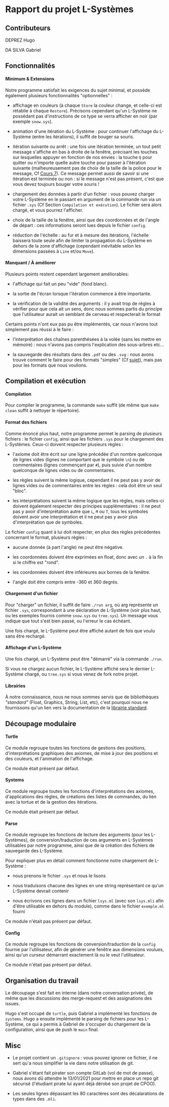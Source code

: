 Rapport du projet L-Systèmes
===

## Contributeurs

DEPREZ Hugo

DA SILVA Gabriel

## Fonctionnalités

#### Minimum & Extensions

Notre programme satisfait les exigences du sujet minimal, et possède également plusieurs fonctionnalités \"optionnelles\" :

* affichage en couleurs (à chaque `Store` la couleur change, et celle-ci est rétablie à chaque `Restore`). Précisons cependant qu\'un L-Système ne possédant pas d\'instructions de ce type se verra afficher en noir (par exemple `snow.sys`).

* animation d\'une itération du L-Système : pour continuer l\'affichage du L-Système (entre les itérations), il suffit de bouger sa souris.

* itération suivante ou arrêt : une fois une itération terminée, un tout petit message s\'affiche en bas à droite de la fenêtre, précisant les touches sur lesquelles appuyer en fonction de nos envies : la touche `Q` pour quitter ou n\'importe quelle autre touche pour passer à l\'itération suivante (malheureusement pas de choix de la taille de la police pour le message, Cf [Cours 7](https://gaufre.informatique.univ-paris-diderot.fr/letouzey/pf5/blob/master/slides/cours-07b-graphics.md)). Ce message permet aussi de savoir si une itération est terminée ou non : si le message n\'est pas présent, c\'est que vous devez toujours bouger votre souris !

* chargement des données à partir d\'un fichier : vous pouvez charger votre L-Système en le passant en argument de la commande run via un fichier `.sys` (Cf Section `Compilation et exécution`). Le fichier sera alors chargé, et vous pourrez l\'afficher.

* choix de la taille de la fenêtre, ainsi que des coordonnées et de l\'angle de départ : ces informations seront lues depuis le fichier `config`.

* réduction de l\'échelle : au fur et à mesure des itérations, l\'échelle baissera toute seule afin de limiter la propagation du L-Système en dehors de la zone d\'affichage (cependant inévitable selon les dimensions passées à `Line` et/ou `Move`).

#### Manquant / À améliorer

Plusieurs points restent cependant largement améliorables:

* l\'affichage qui fait un peu \"vide\" (fond blanc).

* la sortie de l\'écran lorsque l\'itération commence à être importante.

* la vérification de la validité des arguments : il y avait trop de règles à vérifier pour que cela ait un sens, donc nous sommes partis du principe que l\'utilisateur aurait un semblant de cerveau et respecterait le format

Certains points n\'ont eux pas pu être implémentés, car nous n\'avons tout simplement pas réussi à le faire :

* l\'interprétation des chaînes parenthésées à la volée (sans les mettre en mémoire) : nous n\'avons pas compris l\'explication des sous-arbres etc...

* la sauvegarde des résultats dans des `.pdf` ou des `.svg` : nous avons trouvé comment le faire pour des formats \"simples\" (Cf [sujet](https://gaufre.informatique.univ-paris-diderot.fr/letouzey/pf5/blob/master/projet/projet.pdf)), mais pas pour les formats que nous voulions.

## Compilation et exécution

#### Compilation

Pour compiler le programme, la commande `make` suffit (de même que `make clean` suffit à nettoyer le répertoire).

#### Format des fichiers

Comme énoncé plus haut, notre programme permet le parsing de plusieurs fichiers : le fichier `config`, ainsi que les fichiers `.sys` pour le chargement des L-Systèmes. Ceux-ci doivent respecter plusieurs règles :

* l\'axiome doit être écrit sur une ligne précédée d\'un nombre quelconque de lignes vides (lignes ne comportant que le symbole `\n`) ou de commentaires (lignes commençant par `#`), puis suivie d\'un nombre quelconque de lignes vides ou de commentaires.

* les règles suivent la même logique, cependant il ne peut pas y avoir de lignes vides ou de commentaires entre les règles : cela doit être un seul \"bloc\".

* les interprétations suivent la même logique que les règles, mais celles-ci doivent également respecter des principes supplémentaires : il ne peut pas y avoir d\'interprétation autre que `L`, `M` ou `T`, tous les symboles doivent avoir une interprétation et il ne peut pas y avoir plus d\'interprétation que de symboles.

Le fichier `config` quant à lui doit respecter, en plus des règles précédentes concernant le format, plusieurs règles :

* aucune donnée (à part l\'angle) ne peut être négative.

* les coordonnées doivent être exprimées en float, donc avec un `.` à la fin si le chiffre est \"rond\".

* les coordonnées doivent être inférieures aux bornes de la fenêtre.

* l\'angle doit être compris entre -360 et 360 degrés.

#### Chargement d\'un fichier

Pour \"charger\" un fichier, il suffit de faire `./run arg`, où arg représente un fichier `.sys`, correspondant à une déclaration de L-Système (voir plus haut, ou les exemples fournis comme `snow.sys` ou `tree.sys`). Un message vous indique que tout s\'est bien passé, ou l\'erreur le cas échéant.

Une fois chargé, le L-Système peut être affiché autant de fois que voulu sans être rechargé.

#### Affichage d\'un L-Système

Une fois chargé, un L-Système peut être \"démarré\" via la commande `./run`. 

Si vous ne chargez aucun fichier, le L-Système affiché sera le dernier L-Système chargé, ou `tree.sys` si vous venez de fork notre projet.

#### Librairies

À notre connaissance, nous ne nous sommes servis que de bibliothèques _\"standard\"_ (Float, Graphics, String, List, etc), c\'est pourquoi nous ne fournissons qu\'un lien vers la documentation de la [librairie standard](https://www.ocaml.org/releases/4.11/htmlman/stdlib.html).

## Découpage modulaire

#### Turtle

Ce module regroupe toutes les fonctions de gestions des positions, d\'interprétations graphiques des axiomes, de mise à jour des positions et des couleurs, et l\'animation de l\'affichage.

Ce module était présent par défaut.

#### Systems

Ce module regroupe toutes les fonctions d\'interprétations des axiomes, d\'applications des règles, de créations des listes de commandes, du lien avec la tortue et de la gestion des itérations.

Ce module était présent par défaut.

#### Parse

Ce module regroupe les fonctions de lecture des arguments (pour les L-Systèmes), de conversion/traduction de ces arguments en L-Systèmes utilisables par notre programme, ainsi que de la création des fichiers de sauvegarde des L-Système.

Pour expliquer plus en détail comment fonctionne notre chargement de L-Système :

* nous prenons le fichier `.sys` et nous le lisons

* nous traduisons chacune des lignes en une string représentant ce qu\'un L-Système devrait contenir

* nous écrivons ces lignes dans un fichier `lsys.ml` (avec son `lsys.mli` afin d\'être utilisable en dehors du module), comme dans le fichier `exemple.ml` fourni

Ce module n\'était pas présent par défaut.

#### Config

Ce module regroupe les fonctions de conversion/traduction de la `config` fournie par l\'utilisateur, afin de générer une fenêtre aux dimensions voulues, ainsi qu\'un curseur démarrant exactement là ou le veut l\'utilisateur.

Ce module n\'était pas présent par défaut.

## Organisation du travail

Le découpage s\'est fait en interne (dans notre conversation privée), de même que les discussions des merge-request et des assignations des issues.

Hugo s\'est occupé de `turtle`, puis Gabriel a implémenté les fonctions de `systems`. Hugo a ensuite implémenté le parsing de fichiers pour les L-Système, ce qui a permis à Gabriel de s\'occuper du chargement de la configuration, ainsi que de push le `main` final.

## Misc

* Le projet contient un `.gitignore` : vous pouvez ignorer ce fichier, il ne sert qu\'a nous simplifier la vie dans notre utilisation de git.

* Gabriel s\'étant fait pirater son compte GitLab (vol de mot de passe), nous avons dû attendre le 13/01/2021 pour mettre en place un repo git sécurisé (l\'étudiant pirate lui ayant déjà dérobé son projet de CPOO).

* Les seules lignes dépassant les 80 caractères sont des décalarations de types dans des `.mli`.
